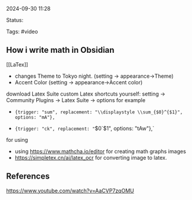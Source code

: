 

2024-09-30 11:28

Status: 

Tags: #video

## How i write math in Obsidian

[[LaTex]]

- changes Theme to Tokyo night. (setting -> appearance->Theme)
- Accent Color (setting -> appearance->Accent color) 

download Latex Suite
custom Latex shortcuts yourself:
setting -> Community Plugins -> Latex Suite -> options
for example
- `{trigger: "sum", replacement: "\\displaystyle \\sum_{$0}^{$1}", options: "mA"},`
 
 - `{trigger: "ck", replacement: "`$0`$1", options: "tAw"},`
 
for using
- using https://www.mathcha.io/editor for creating math graphs images
- https://simpletex.cn/ai/latex_ocr for converting image to latex.

## References

https://www.youtube.com/watch?v=AaCVP7zqOMU